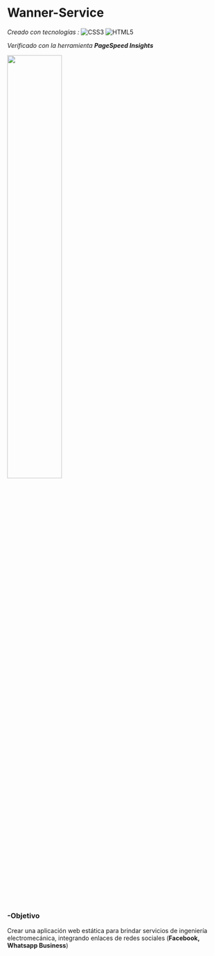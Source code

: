 # Wanner-Service
*Creado con tecnologías :*
![CSS3](https://img.shields.io/badge/css3-%231572B6.svg?style=for-the-badge&logo=css3&logoColor=white) 
![HTML5](https://img.shields.io/badge/html5-%23E34F26.svg?style=for-the-badge&logo=html5&logoColor=white)

*Verificado con la herramienta __PageSpeed Insights__*

<img src="https://github.com/KevHLJob/Wanner-Service/assets/61767060/04f2bdf5-1d3b-4da8-8fc1-5d8072f8f18b" width="50%" height="50%" />

### -Objetivo
Crear una aplicación web estática para brindar servicios de ingeniería electromecánica, 
integrando enlaces de redes sociales (**Facebook, Whatsapp Business**)


